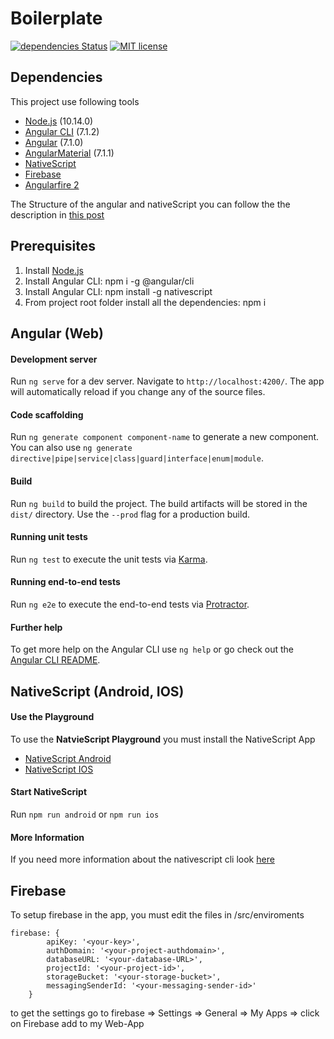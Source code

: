 # Boilerplate
[![dependencies Status](https://david-dm.org/geninone/boilerplate-Angular-NativeScript-Firebase/status.svg)](https://david-dm.org/geninone/boilerplate-Angular-NativeScript-Firebase)
[![MIT license](http://img.shields.io/badge/license-MIT-green.svg)](http://opensource.org/licenses/MIT)

## Dependencies
This project use following tools
 - [Node.js](https://nodejs.org/en/) (10.14.0)
 - [Angular CLI](https://github.com/angular/angular-cli) (7.1.2)
 - [Angular](https://angular.io/) (7.1.0) 
 - [AngularMaterial](https://material.angular.io/) (7.1.1)
 - [NativeScript](https://www.nativescript.org/)
 - [Firebase](https://firebase.google.com/)
 - [Angularfire 2](https://github.com/angular/angularfire2)

The Structure of the angular and nativeScript you can follow the the description in [this post](https://blog.angular.io/apps-that-work-natively-on-the-web-and-mobile-9b26852495e7)

## Prerequisites
1. Install [Node.js](https://nodejs.org/en/)
2. Install Angular CLI: npm i -g @angular/cli
3. Install Angular CLI: npm install -g nativescript
4. From project root folder install all the dependencies: npm i
## Angular (Web)
#### Development server

Run `ng serve` for a dev server. Navigate to `http://localhost:4200/`. The app will automatically reload if you change any of the source files.

#### Code scaffolding

Run `ng generate component component-name` to generate a new component. You can also use `ng generate directive|pipe|service|class|guard|interface|enum|module`.

#### Build

Run `ng build` to build the project. The build artifacts will be stored in the `dist/` directory. Use the `--prod` flag for a production build.

#### Running unit tests

Run `ng test` to execute the unit tests via [Karma](https://karma-runner.github.io).

#### Running end-to-end tests

Run `ng e2e` to execute the end-to-end tests via [Protractor](http://www.protractortest.org/).

#### Further help

To get more help on the Angular CLI use `ng help` or go check out the [Angular CLI README](https://github.com/angular/angular-cli/blob/master/README.md).

## NativeScript (Android, IOS)
#### Use the Playground
To use the **NatvieScript Playground** you must install the NativeScript App
 - [NativeScript Android](https://play.google.com/store/apps/details?id=org.nativescript.play)
 - [NativeScript IOS](https://itunes.apple.com/us/app/nativescript-playground/id1263543946?mt=8&ls=1)
#### Start NativeScript
Run `npm run android` or `npm run ios`

#### More Information
If you need more information about the nativescript cli look [here](https://docs.nativescript.org/angular/start/cli-basics)

## Firebase
To setup firebase in the app, you must edit the files in /src/enviroments 
```
firebase: {
        apiKey: '<your-key>',
        authDomain: '<your-project-authdomain>',
        databaseURL: '<your-database-URL>',
        projectId: '<your-project-id>',
        storageBucket: '<your-storage-bucket>',
        messagingSenderId: '<your-messaging-sender-id>'
    }
```

to get the settings go to firebase => Settings => General => My Apps => click on Firebase add to my Web-App
